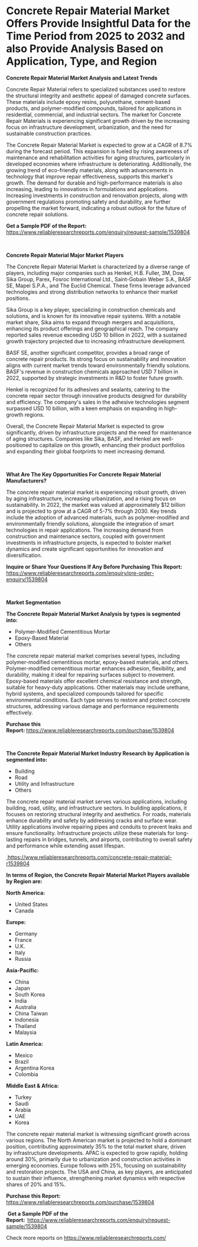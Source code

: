 <p><h1>Concrete Repair Material Market Offers Provide Insightful Data for the Time Period from 2025 to 2032 and also Provide Analysis Based on Application, Type, and Region</h1></p><p><strong>Concrete Repair Material Market Analysis and Latest Trends</strong></p>
<p><p>Concrete Repair Material refers to specialized substances used to restore the structural integrity and aesthetic appeal of damaged concrete surfaces. These materials include epoxy resins, polyurethane, cement-based products, and polymer-modified compounds, tailored for applications in residential, commercial, and industrial sectors. The market for Concrete Repair Materials is experiencing significant growth driven by the increasing focus on infrastructure development, urbanization, and the need for sustainable construction practices.</p><p>The Concrete Repair Material Market is expected to grow at a CAGR of 8.7% during the forecast period. This expansion is fueled by rising awareness of maintenance and rehabilitation activities for aging structures, particularly in developed economies where infrastructure is deteriorating. Additionally, the growing trend of eco-friendly materials, along with advancements in technology that improve repair effectiveness, supports this market's growth. The demand for durable and high-performance materials is also increasing, leading to innovations in formulations and applications. Increasing investments in construction and renovation projects, along with government regulations promoting safety and durability, are further propelling the market forward, indicating a robust outlook for the future of concrete repair solutions.</p></p>
<p><strong>Get a Sample PDF of the Report:&nbsp;</strong> <a href="https://www.reliableresearchreports.com/enquiry/request-sample/1539804?utm_campaign=3105&utm_medium=2&utm_source=Github&utm_content=ia&utm_term=01042025&utm_id=concrete-repair-material">https://www.reliableresearchreports.com/enquiry/request-sample/1539804</a></p>
<p>&nbsp;</p>
<p><strong>Concrete Repair Material Major Market Players</strong></p>
<p><p>The Concrete Repair Material Market is characterized by a diverse range of players, including major companies such as Henkel, H.B. Fuller, 3M, Dow, Sika Group, Parex, Fosroc International Ltd., Saint-Gobain Weber S.A., BASF SE, Mapei S.P.A., and The Euclid Chemical. These firms leverage advanced technologies and strong distribution networks to enhance their market positions.</p><p>Sika Group is a key player, specializing in construction chemicals and solutions, and is known for its innovative repair systems. With a notable market share, Sika aims to expand through mergers and acquisitions, enhancing its product offerings and geographical reach. The company reported sales revenue exceeding USD 10 billion in 2022, with a sustained growth trajectory projected due to increasing infrastructure development.</p><p>BASF SE, another significant competitor, provides a broad range of concrete repair products. Its strong focus on sustainability and innovation aligns with current market trends toward environmentally friendly solutions. BASF's revenue in construction chemicals approached USD 7 billion in 2022, supported by strategic investments in R&D to foster future growth.</p><p>Henkel is recognized for its adhesives and sealants, catering to the concrete repair sector through innovative products designed for durability and efficiency. The company's sales in the adhesive technologies segment surpassed USD 10 billion, with a keen emphasis on expanding in high-growth regions.</p><p>Overall, the Concrete Repair Material Market is expected to grow significantly, driven by infrastructure projects and the need for maintenance of aging structures. Companies like Sika, BASF, and Henkel are well-positioned to capitalize on this growth, enhancing their product portfolios and expanding their global footprints to meet increasing demand.</p></p>
<p>&nbsp;</p>
<p><strong>What Are The Key Opportunities For Concrete Repair Material Manufacturers?</strong></p>
<p><p>The concrete repair material market is experiencing robust growth, driven by aging infrastructure, increasing urbanization, and a rising focus on sustainability. In 2022, the market was valued at approximately $12 billion and is projected to grow at a CAGR of 5-7% through 2030. Key trends include the adoption of advanced materials, such as polymer-modified and environmentally friendly solutions, alongside the integration of smart technologies in repair applications. The increasing demand from construction and maintenance sectors, coupled with government investments in infrastructure projects, is expected to bolster market dynamics and create significant opportunities for innovation and diversification.</p></p>
<p><strong>Inquire or Share Your Questions If Any Before Purchasing This Report:</strong> <a href="https://www.reliableresearchreports.com/enquiry/pre-order-enquiry/1539804?utm_campaign=3105&utm_medium=2&utm_source=Github&utm_content=ia&utm_term=01042025&utm_id=concrete-repair-material">https://www.reliableresearchreports.com/enquiry/pre-order-enquiry/1539804</a></p>
<p>&nbsp;</p>
<p><strong>Market Segmentation</strong></p>
<p><strong>The Concrete Repair Material Market Analysis by types is segmented into:</strong></p>
<p><ul><li>Polymer-Modified Cementitious Mortar</li><li>Epoxy-Based Material</li><li>Others</li></ul></p>
<p><p>The concrete repair material market comprises several types, including polymer-modified cementitious mortar, epoxy-based materials, and others. Polymer-modified cementitious mortar enhances adhesion, flexibility, and durability, making it ideal for repairing surfaces subject to movement. Epoxy-based materials offer excellent chemical resistance and strength, suitable for heavy-duty applications. Other materials may include urethane, hybrid systems, and specialized compounds tailored for specific environmental conditions. Each type serves to restore and protect concrete structures, addressing various damage and performance requirements effectively.</p></p>
<p><strong>Purchase this Report:&nbsp;</strong><a href="https://www.reliableresearchreports.com/purchase/1539804?utm_campaign=3105&utm_medium=2&utm_source=Github&utm_content=ia&utm_term=01042025&utm_id=concrete-repair-material">https://www.reliableresearchreports.com/purchase/1539804</a></p>
<p>&nbsp;</p>
<p><strong>The Concrete Repair Material Market Industry Research by Application is segmented into:</strong></p>
<p><ul><li>Building</li><li>Road</li><li>Utility and Infrastructure</li><li>Others</li></ul></p>
<p><p>The concrete repair material market serves various applications, including building, road, utility, and infrastructure sectors. In building applications, it focuses on restoring structural integrity and aesthetics. For roads, materials enhance durability and safety by addressing cracks and surface wear. Utility applications involve repairing pipes and conduits to prevent leaks and ensure functionality. Infrastructure projects utilize these materials for long-lasting repairs in bridges, tunnels, and airports, contributing to overall safety and performance while extending asset lifespan.</p></p>
<p><a href="https://www.reliableresearchreports.com/concrete-repair-material-r1539804?utm_campaign=3105&utm_medium=2&utm_source=Github&utm_content=ia&utm_term=01042025&utm_id=concrete-repair-material">&nbsp;https://www.reliableresearchreports.com/concrete-repair-material-r1539804</a></p>
<p><strong>In terms of Region, the Concrete Repair Material Market Players available by Region are:</strong></p>
<p>
    <p> <strong> North America: </strong>
        <ul>
            <li>United States</li>
            <li>Canada</li>
        </ul>
        </p> 
    <p> <strong> Europe: </strong>
        <ul>
            <li>Germany</li>
            <li>France</li>
            <li>U.K.</li>
            <li>Italy</li>
            <li>Russia</li>
        </ul>
        </p> 
    <p> <strong> Asia-Pacific: </strong>
        <ul>
            <li>China</li>
            <li>Japan</li>
            <li>South Korea</li>
            <li>India</li>
            <li>Australia</li>
            <li>China Taiwan</li>
            <li>Indonesia</li>
            <li>Thailand</li>
            <li>Malaysia</li>
        </ul>
        </p> 
    <p> <strong> Latin America: </strong>
        <ul>
            <li>Mexico</li>
            <li>Brazil</li>
            <li>Argentina Korea</li>
            <li>Colombia</li>
        </ul>
        </p> 
    <p> <strong> Middle East & Africa: </strong>
        <ul>
            <li>Turkey</li>
            <li>Saudi</li>
            <li>Arabia</li>
            <li>UAE</li>
            <li>Korea</li>
        </ul>
    </p>
    </p>
<p><p>The concrete repair material market is witnessing significant growth across various regions. The North American market is projected to hold a dominant position, contributing approximately 35% to the total market share, driven by infrastructure developments. APAC is expected to grow rapidly, holding around 30%, primarily due to urbanization and construction activities in emerging economies. Europe follows with 25%, focusing on sustainability and restoration projects. The USA and China, as key players, are anticipated to sustain their influence, strengthening market dynamics with respective shares of 20% and 15%.</p></p>
<p><strong>Purchase this Report: </strong><a href="https://www.reliableresearchreports.com/purchase/1539804?utm_campaign=3105&utm_medium=2&utm_source=Github&utm_content=ia&utm_term=01042025&utm_id=concrete-repair-material">https://www.reliableresearchreports.com/purchase/1539804</a></p>
<p>&nbsp;<strong>Get a Sample PDF of the Report:&nbsp;&nbsp;</strong><a href="https://www.reliableresearchreports.com/enquiry/request-sample/1539804?utm_campaign=3105&utm_medium=2&utm_source=Github&utm_content=ia&utm_term=01042025&utm_id=concrete-repair-material">https://www.reliableresearchreports.com/enquiry/request-sample/1539804</a></p>
<p><strong></strong></p>
<p>Check more reports on <a href="https://www.reliableresearchreports.com/?utm_campaign=3105&utm_medium=2&utm_source=Github&utm_content=ia&utm_term=01042025&utm_id=concrete-repair-material">https://www.reliableresearchreports.com/</a></p>